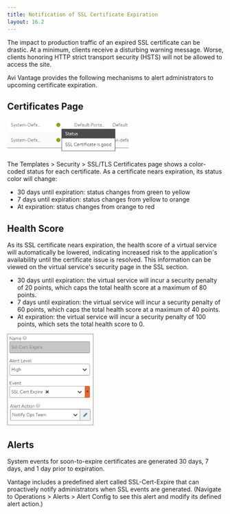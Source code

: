 ```yaml
---
title: Notification of SSL Certificate Expiration
layout: 16.2
---
```

The impact to production traffic of an expired SSL certificate can be drastic. At a minimum, clients receive a disturbing warning message. Worse, clients honoring HTTP strict transport security (HSTS) will not be allowed to access the site. 

Avi Vantage provides the following mechanisms to alert administrators to upcoming certificate expiration.
 

## Certificates Page

<a href="img/SSLexpire.png"><img class=" wp-image-1065 alignright" src="img/SSLexpire.png" alt="SSLexpire" width="283" height="79"></a>

The Templates > Security > SSL/TLS Certificates page shows a color-coded status for each certificate. As a certificate nears expiration, its status color will change:

* 30 days until expiration: status changes from green to yellow 
* 7 days until expiration: status changes from yellow to orange 
* At expiration: status changes from orange to red    

## Health Score

As its SSL certificate nears expiration, the health score of a virtual service will automatically be lowered, indicating increased risk to the application's availability until the certificate issue is resolved. This information can be viewed on the virtual service's security page in the SSL section.

* 30 days until expiration: the virtual service will incur a security penalty of 20 points, which caps the total health score at a maximum of 80 points. 
* 7 days until expiration: the virtual service will incur a security penalty of 60 points, which caps the total health score at a maximum of 40 points. 
* At expiration: the virtual service will incur a security penalty of 100 points, which sets the total health score to 0.    

<img class=" wp-image-434 alignright" src="img/SSLexpiration.png" alt="SSLexpiration" width="201" height="213">

## Alerts

System events for soon-to-expire certificates are generated 30 days, 7 days, and 1 day prior to expiration.

Vantage includes a predefined alert called SSL-Cert-Expire that can proactively notify administrators when SSL events are generated. (Navigate to Operations > Alerts > Alert Config to see this alert and modify its defined alert action.)
